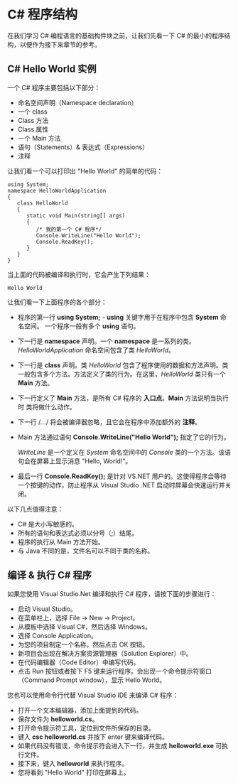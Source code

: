 
# C# 程序结构

在我们学习 C# 编程语言的基础构件块之前，让我们先看一下 C# 的最小的程序结构，以便作为接下来章节的参考。

## C# Hello World 实例

一个 C# 程序主要包括以下部分：

*   命名空间声明（Namespace declaration）
*   一个 class
*   Class 方法
*   Class 属性
*   一个 Main 方法
*   语句（Statements）& 表达式（Expressions）
*   注释

让我们看一个可以打印出 "Hello World" 的简单的代码：

```
using System;
namespace HelloWorldApplication
{
   class HelloWorld
   {
      static void Main(string[] args)
      {
         /* 我的第一个 C# 程序*/
         Console.WriteLine("Hello World");
         Console.ReadKey();
      }
   }
}

```

当上面的代码被编译和执行时，它会产生下列结果：

```
Hello World

```

让我们看一下上面程序的各个部分：

*   程序的第一行 **using System;** - **using** 关键字用于在程序中包含 **System** 命名空间。 一个程序一般有多个 **using** 语句。
*   下一行是 **namespace** 声明。一个 **namespace** 是一系列的类。_HelloWorldApplication_ 命名空间包含了类 _HelloWorld_。
*   下一行是 **class** 声明。类 _HelloWorld_ 包含了程序使用的数据和方法声明。类一般包含多个方法。方法定义了类的行为。在这里，_HelloWorld_ 类只有一个 **Main** 方法。
*   下一行定义了 **Main** 方法，是所有 C# 程序的 **入口点**。**Main** 方法说明当执行时 类将做什么动作。
*   下一行 /*...*/ 将会被编译器忽略，且它会在程序中添加额外的 **注释**。
*   Main 方法通过语句 **Console.WriteLine("Hello World");** 指定了它的行为。

    _WriteLine_ 是一个定义在 _System_ 命名空间中的 _Console_ 类的一个方法。该语句会在屏幕上显示消息 "Hello, World!"。

*   最后一行 **Console.ReadKey();** 是针对 VS.NET 用户的。这使得程序会等待一个按键的动作，防止程序从 Visual Studio .NET 启动时屏幕会快速运行并关闭。

以下几点值得注意：

*   C# 是大小写敏感的。
*   所有的语句和表达式必须以分号（;）结尾。
*   程序的执行从 Main 方法开始。
*   与 Java 不同的是，文件名可以不同于类的名称。

## 编译 & 执行 C# 程序

如果您使用 Visual Studio.Net 编译和执行 C# 程序，请按下面的步骤进行：

*   启动 Visual Studio。
*   在菜单栏上，选择 File -&gt; New -&gt; Project。
*   从模板中选择 Visual C#，然后选择 Windows。
*   选择 Console Application。
*   为您的项目制定一个名称，然后点击 OK 按钮。
*   新项目会出现在解决方案资源管理器（Solution Explorer）中。
*   在代码编辑器（Code Editor）中编写代码。
*   点击 Run 按钮或者按下 F5 键来运行程序。会出现一个命令提示符窗口（Command Prompt window），显示 Hello World。

您也可以使用命令行代替 Visual Studio IDE 来编译 C# 程序：

*   打开一个文本编辑器，添加上面提到的代码。
*   保存文件为 **helloworld.cs**。
*   打开命令提示符工具，定位到文件所保存的目录。
*   键入 **csc helloworld.cs** 并按下 enter 键来编译代码。
*   如果代码没有错误，命令提示符会进入下一行，并生成 **helloworld.exe** 可执行文件。
*   接下来，键入 **helloworld** 来执行程序。
*   您将看到 "Hello World" 打印在屏幕上。

